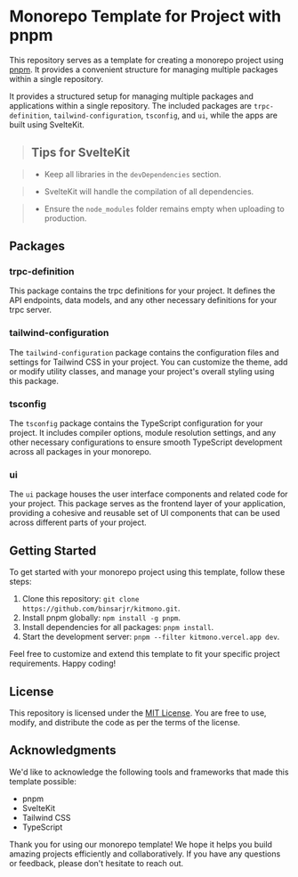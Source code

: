 # Monorepo Template for Project with pnpm

This repository serves as a template for creating a monorepo project using [pnpm](https://pnpm.io/). It provides a convenient structure for managing multiple packages within a single repository.

It provides a structured setup for managing multiple packages and applications within a single repository. The included packages are `trpc-definition`, `tailwind-configuration`, `tsconfig`, and `ui`, while the apps are built using SvelteKit.

> ## Tips for SvelteKit

>

> - Keep all libraries in the `devDependencies` section.

> - SvelteKit will handle the compilation of all dependencies.

> - Ensure the `node_modules` folder remains empty when uploading to production.

## Packages

### trpc-definition

This package contains the trpc definitions for your project. It defines the API endpoints, data models, and any other necessary definitions for your trpc server.

### tailwind-configuration

The `tailwind-configuration` package contains the configuration files and settings for Tailwind CSS in your project. You can customize the theme, add or modify utility classes, and manage your project's overall styling using this package.

### tsconfig

The `tsconfig` package contains the TypeScript configuration for your project. It includes compiler options, module resolution settings, and any other necessary configurations to ensure smooth TypeScript development across all packages in your monorepo.

### ui

The `ui` package houses the user interface components and related code for your project. This package serves as the frontend layer of your application, providing a cohesive and reusable set of UI components that can be used across different parts of your project.

## Getting Started

To get started with your monorepo project using this template, follow these steps:

1. Clone this repository: `git clone https://github.com/binsarjr/kitmono.git`.
2. Install pnpm globally: `npm install -g pnpm`.
3. Install dependencies for all packages: `pnpm install`.
4. Start the development server: `pnpm --filter kitmono.vercel.app dev`.

Feel free to customize and extend this template to fit your specific project requirements. Happy coding!



## License

This repository is licensed under the [MIT License](LICENSE). You are free to use, modify, and distribute the code as per the terms of the license.



## Acknowledgments
We'd like to acknowledge the following tools and frameworks that made this template possible:

- pnpm
- SvelteKit
- Tailwind CSS
- TypeScript

Thank you for using our monorepo template! We hope it helps you build amazing projects efficiently and collaboratively. If you have any questions or feedback, please don't hesitate to reach out.
